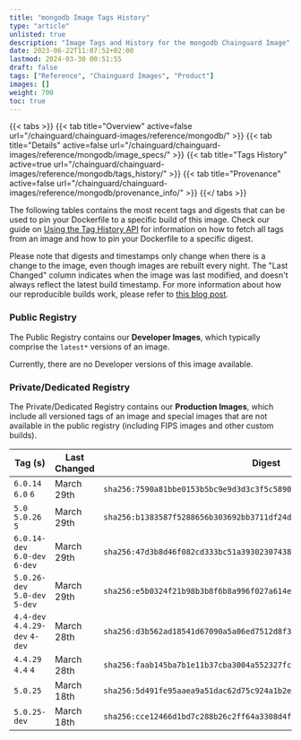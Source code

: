 ```yaml
---
title: "mongodb Image Tags History"
type: "article"
unlisted: true
description: "Image Tags and History for the mongodb Chainguard Image"
date: 2023-06-22T11:07:52+02:00
lastmod: 2024-03-30 00:51:55
draft: false
tags: ["Reference", "Chainguard Images", "Product"]
images: []
weight: 700
toc: true
---
```


{{< tabs >}}
{{< tab title="Overview" active=false url="/chainguard/chainguard-images/reference/mongodb/" >}}
{{< tab title="Details" active=false url="/chainguard/chainguard-images/reference/mongodb/image_specs/" >}}
{{< tab title="Tags History" active=true url="/chainguard/chainguard-images/reference/mongodb/tags_history/" >}}
{{< tab title="Provenance" active=false url="/chainguard/chainguard-images/reference/mongodb/provenance_info/" >}}
{{</ tabs >}}

The following tables contains the most recent tags and digests that can be used to pin your Dockerfile to a specific build of this image. Check our guide on [Using the Tag History API](/chainguard/chainguard-images/using-the-tag-history-api/) for information on how to fetch all tags from an image and how to pin your Dockerfile to a specific digest.

Please note that digests and timestamps only change when there is a change to the image, even though images are rebuilt every night. The "Last Changed" column indicates when the image was last modified, and doesn't always reflect the latest build timestamp. For more information about how our reproducible builds work, please refer to [this blog post](https://www.chainguard.dev/unchained/reproducing-chainguards-reproducible-image-builds).

### Public Registry
The Public Registry contains our **Developer Images**, which typically comprise the `latest*` versions of an image.

Currently, there are no Developer versions of this image available.

### Private/Dedicated Registry
The Private/Dedicated Registry contains our **Production Images**, which include all versioned tags of an image and special images that are not available in the public registry (including FIPS images and other custom builds).

| Tag (s)                         | Last Changed | Digest                                                                    |
|---------------------------------|--------------|---------------------------------------------------------------------------|
|  `6.0.14` `6.0` `6`             | March 29th   | `sha256:7590a81bbe0153b5bc9e9d3d3c3f5c5890fd7eeafeb04094525a98713f950e24` |
|  `5.0` `5.0.26` `5`             | March 29th   | `sha256:b1383587f5288656b303692bb3711df24d429757f2eb3687e53ef12061bc1bb7` |
|  `6.0.14-dev` `6.0-dev` `6-dev` | March 29th   | `sha256:47d3b8d46f082cd333bc51a39302307438191bbd3573327e497667e78db959f6` |
|  `5.0.26-dev` `5.0-dev` `5-dev` | March 29th   | `sha256:e5b0324f21b98b3b8f6b8a996f027a614e4ee2d5f4cbd60f1c3448a02dd56d79` |
|  `4.4-dev` `4.4.29-dev` `4-dev` | March 28th   | `sha256:d3b562ad18541d67090a5a06ed7512d8f396f33ef7f7abc385be998bb0a22834` |
|  `4.4.29` `4.4` `4`             | March 28th   | `sha256:faab145ba7b1e11b37cba3004a552327fca842243a5dabfd9a2a259e1196708b` |
|  `5.0.25`                       | March 18th   | `sha256:5d491fe95aaea9a51dac62d75c924a1b2e9c2a00b74f7dc063df667f40971519` |
|  `5.0.25-dev`                   | March 18th   | `sha256:cce12466d1bd7c288b26c2ff64a3308d4f3fb9f8fb2a255d12627517ffe9dc54` |

